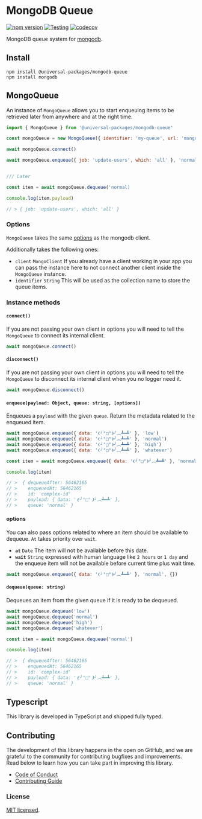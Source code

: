 # MongoDB Queue

[![npm version](https://badge.fury.io/js/@universal-packages%2Fmongodb-queue.svg)](https://www.npmjs.com/package/@universal-packages/mongodb-queue)
[![Testing](https://github.com/universal-packages/universal-mongodb-queue/actions/workflows/testing.yml/badge.svg)](https://github.com/universal-packages/mongodb-queue/actions/workflows/testing.yml)
[![codecov](https://codecov.io/gh/universal-packages/universal-mongodb-queue/branch/main/graph/badge.svg?token=CXPJSN8IGL)](https://codecov.io/gh/universal-packages/universal-mongodb-queue)

MongoDB queue system for [mongodb](https://github.com/mongodb/node-mongodb-native).

## Install

```shell
npm install @universal-packages/mongodb-queue
npm install mongodb
```

## MongoQueue

An instance of `MongoQueue` allows you to start enqueuing items to be retrieved later from anywhere and at the right time.

```js
import { MongoQueue } from '@universal-packages/mongodb-queue'

const mongoQueue = new MongoQueue({ identifier: 'my-queue', url: 'mongodb://localhost:27017/my-app' })

await mongoQueue.connect()

await mongoQueue.enqueue({ job: 'update-users', which: 'all' }, 'normal')


/// Later

const item = await mongoQueue.dequeue('normal)

console.log(item.payload)

// > { job: 'update-users', which: 'all' }

```

### Options

`MongoQueue` takes the same [options](https://mongodb.github.io/node-mongodb-native/6.9/interfaces/MongoClientOptions.html) as the mongodb client.

Additionally takes the following ones:

- `client` `MongoClient`
  If you already have a client working in your app you can pass the instance here to not connect another client inside the `MongoQueue` instance.
- `identifier` `String`
  This will be used as the collection name to store the queue items.

### Instance methods

#### **`connect()`**

If you are not passing your own client in options you will need to tell the `MongoQueue` to connect its internal client.

```js
await mongoQueue.connect()
```

#### **`disconnect()`**

If you are not passing your own client in options you will need to tell the `MongoQueue` to disconnect its internal client when you no logger need it.

```js
await mongoQueue.disconnect()
```

#### **`enqueue(payload: Object, queue: string, [options])`**

Enqueues a `payload` with the given `queue`. Return the metadata related to the enqueued item.

```js
await mongoQueue.enqueue({ data: '❨╯°□°❩╯︵┻━┻' }, 'low')
await mongoQueue.enqueue({ data: '❨╯°□°❩╯︵┻━┻' }, 'normal')
await mongoQueue.enqueue({ data: '❨╯°□°❩╯︵┻━┻' }, 'high')
await mongoQueue.enqueue({ data: '❨╯°□°❩╯︵┻━┻' }, 'whatever')

const item = await mongoQueue.enqueue({ data: '❨╯°□°❩╯︵┻━┻' }, 'normal')

console.log(item)

// >  { dequeueAfter: 56462165
// >    enqueuedAt: 56462165
// >    id: 'complex-id'
// >    payload: { data: '❨╯°□°❩╯︵┻━┻' },
// >    queue: 'normal' }
```

#### options

You can also pass options related to where an item should be available to dequeue. `At` takes priority over `wait`.

- **`at`** `Date`
  The item will not be available before this date.
- **`wait`** `String`
  expressed with human language like `2 hours` or `1 day` and the enqueue item will not be available before current time plus wait time.

```js
await mongoQueue.enqueue({ data: '❨╯°□°❩╯︵┻━┻' }, 'normal', {})
```

#### **`dequeue(queue: string)`**

Dequeues an item from the given queue if it is ready to be dequeued.

```js
await mongoQueue.dequeue('low')
await mongoQueue.dequeue('normal')
await mongoQueue.dequeue('high')
await mongoQueue.dequeue('whatever')

const item = await mongoQueue.dequeue('normal')

console.log(item)

// >  { dequeueAfter: 56462165
// >    enqueuedAt: 56462165
// >    id: 'complex-id'
// >    payload: { data: '❨╯°□°❩╯︵┻━┻' },
// >    queue: 'normal' }
```

## Typescript

This library is developed in TypeScript and shipped fully typed.

## Contributing

The development of this library happens in the open on GitHub, and we are grateful to the community for contributing bugfixes and improvements. Read below to learn how you can take part in improving this library.

- [Code of Conduct](./CODE_OF_CONDUCT.md)
- [Contributing Guide](./CONTRIBUTING.md)

### License

[MIT licensed](./LICENSE).
